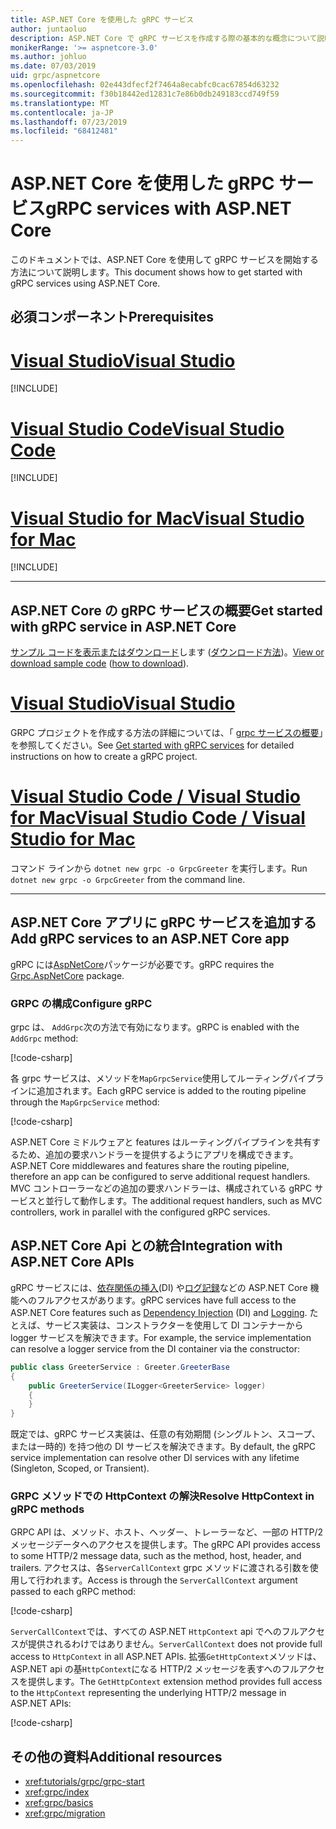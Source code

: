 ```yaml
---
title: ASP.NET Core を使用した gRPC サービス
author: juntaoluo
description: ASP.NET Core で gRPC サービスを作成する際の基本的な概念について説明します。
monikerRange: '>= aspnetcore-3.0'
ms.author: johluo
ms.date: 07/03/2019
uid: grpc/aspnetcore
ms.openlocfilehash: 02e443dfecf2f7464a8ecabfc0cac67854d63232
ms.sourcegitcommit: f30b18442ed12831c7e86b0db249183ccd749f59
ms.translationtype: MT
ms.contentlocale: ja-JP
ms.lasthandoff: 07/23/2019
ms.locfileid: "68412481"
---
```

# <a name="grpc-services-with-aspnet-core"></a><span data-ttu-id="569cb-103">ASP.NET Core を使用した gRPC サービス</span><span class="sxs-lookup"><span data-stu-id="569cb-103">gRPC services with ASP.NET Core</span></span>

<span data-ttu-id="569cb-104">このドキュメントでは、ASP.NET Core を使用して gRPC サービスを開始する方法について説明します。</span><span class="sxs-lookup"><span data-stu-id="569cb-104">This document shows how to get started with gRPC services using ASP.NET Core.</span></span>

## <a name="prerequisites"></a><span data-ttu-id="569cb-105">必須コンポーネント</span><span class="sxs-lookup"><span data-stu-id="569cb-105">Prerequisites</span></span>

# <a name="visual-studiotabvisual-studio"></a>[<span data-ttu-id="569cb-106">Visual Studio</span><span class="sxs-lookup"><span data-stu-id="569cb-106">Visual Studio</span></span>](#tab/visual-studio)

[!INCLUDE[](~/includes/net-core-prereqs-vs-3.0.md)]

# <a name="visual-studio-codetabvisual-studio-code"></a>[<span data-ttu-id="569cb-107">Visual Studio Code</span><span class="sxs-lookup"><span data-stu-id="569cb-107">Visual Studio Code</span></span>](#tab/visual-studio-code)

[!INCLUDE[](~/includes/net-core-prereqs-vsc-3.0.md)]

# <a name="visual-studio-for-mactabvisual-studio-mac"></a>[<span data-ttu-id="569cb-108">Visual Studio for Mac</span><span class="sxs-lookup"><span data-stu-id="569cb-108">Visual Studio for Mac</span></span>](#tab/visual-studio-mac)

[!INCLUDE[](~/includes/net-core-prereqs-mac-3.0.md)]

---

## <a name="get-started-with-grpc-service-in-aspnet-core"></a><span data-ttu-id="569cb-109">ASP.NET Core の gRPC サービスの概要</span><span class="sxs-lookup"><span data-stu-id="569cb-109">Get started with gRPC service in ASP.NET Core</span></span>

<span data-ttu-id="569cb-110">[サンプル コードを表示またはダウンロード](https://github.com/aspnet/AspNetCore.Docs/tree/master/aspnetcore/tutorials/grpc/grpc-start/sample)します ([ダウンロード方法](xref:index#how-to-download-a-sample))。</span><span class="sxs-lookup"><span data-stu-id="569cb-110">[View or download sample code](https://github.com/aspnet/AspNetCore.Docs/tree/master/aspnetcore/tutorials/grpc/grpc-start/sample) ([how to download](xref:index#how-to-download-a-sample)).</span></span>

# <a name="visual-studiotabvisual-studio"></a>[<span data-ttu-id="569cb-111">Visual Studio</span><span class="sxs-lookup"><span data-stu-id="569cb-111">Visual Studio</span></span>](#tab/visual-studio)

<span data-ttu-id="569cb-112">GRPC プロジェクトを作成する方法の詳細については、「 [grpc サービスの概要](xref:tutorials/grpc/grpc-start)」を参照してください。</span><span class="sxs-lookup"><span data-stu-id="569cb-112">See [Get started with gRPC services](xref:tutorials/grpc/grpc-start) for detailed instructions on how to create a gRPC project.</span></span>

# <a name="visual-studio-code--visual-studio-for-mactabvisual-studio-codevisual-studio-mac"></a>[<span data-ttu-id="569cb-113">Visual Studio Code / Visual Studio for Mac</span><span class="sxs-lookup"><span data-stu-id="569cb-113">Visual Studio Code / Visual Studio for Mac</span></span>](#tab/visual-studio-code+visual-studio-mac)

<span data-ttu-id="569cb-114">コマンド ラインから `dotnet new grpc -o GrpcGreeter` を実行します。</span><span class="sxs-lookup"><span data-stu-id="569cb-114">Run `dotnet new grpc -o GrpcGreeter` from the command line.</span></span>

---

## <a name="add-grpc-services-to-an-aspnet-core-app"></a><span data-ttu-id="569cb-115">ASP.NET Core アプリに gRPC サービスを追加する</span><span class="sxs-lookup"><span data-stu-id="569cb-115">Add gRPC services to an ASP.NET Core app</span></span>

<span data-ttu-id="569cb-116">gRPC には[AspNetCore](https://www.nuget.org/packages/Grpc.AspNetCore)パッケージが必要です。</span><span class="sxs-lookup"><span data-stu-id="569cb-116">gRPC requires the [Grpc.AspNetCore](https://www.nuget.org/packages/Grpc.AspNetCore) package.</span></span>

### <a name="configure-grpc"></a><span data-ttu-id="569cb-117">GRPC の構成</span><span class="sxs-lookup"><span data-stu-id="569cb-117">Configure gRPC</span></span>

<span data-ttu-id="569cb-118">grpc は、 `AddGrpc`次の方法で有効になります。</span><span class="sxs-lookup"><span data-stu-id="569cb-118">gRPC is enabled with the `AddGrpc` method:</span></span>

[!code-csharp[](~/tutorials/grpc/grpc-start/sample/GrpcGreeter/Startup.cs?name=snippet&highlight=7)]

<span data-ttu-id="569cb-119">各 grpc サービスは、メソッドを`MapGrpcService`使用してルーティングパイプラインに追加されます。</span><span class="sxs-lookup"><span data-stu-id="569cb-119">Each gRPC service is added to the routing pipeline through the `MapGrpcService` method:</span></span>

[!code-csharp[](~/tutorials/grpc/grpc-start/sample/GrpcGreeter/Startup.cs?name=snippet&highlight=24)]

<span data-ttu-id="569cb-120">ASP.NET Core ミドルウェアと features はルーティングパイプラインを共有するため、追加の要求ハンドラーを提供するようにアプリを構成できます。</span><span class="sxs-lookup"><span data-stu-id="569cb-120">ASP.NET Core middlewares and features share the routing pipeline, therefore an app can be configured to serve additional request handlers.</span></span> <span data-ttu-id="569cb-121">MVC コントローラーなどの追加の要求ハンドラーは、構成されている gRPC サービスと並行して動作します。</span><span class="sxs-lookup"><span data-stu-id="569cb-121">The additional request handlers, such as MVC controllers, work in parallel with the configured gRPC services.</span></span>

## <a name="integration-with-aspnet-core-apis"></a><span data-ttu-id="569cb-122">ASP.NET Core Api との統合</span><span class="sxs-lookup"><span data-stu-id="569cb-122">Integration with ASP.NET Core APIs</span></span>

<span data-ttu-id="569cb-123">gRPC サービスには、[依存関係の挿入](xref:fundamentals/dependency-injection)(DI) や[ログ記録](xref:fundamentals/logging/index)などの ASP.NET Core 機能へのフルアクセスがあります。</span><span class="sxs-lookup"><span data-stu-id="569cb-123">gRPC services have full access to the ASP.NET Core features such as [Dependency Injection](xref:fundamentals/dependency-injection) (DI) and [Logging](xref:fundamentals/logging/index).</span></span> <span data-ttu-id="569cb-124">たとえば、サービス実装は、コンストラクターを使用して DI コンテナーから logger サービスを解決できます。</span><span class="sxs-lookup"><span data-stu-id="569cb-124">For example, the service implementation can resolve a logger service from the DI container via the constructor:</span></span>

```csharp
public class GreeterService : Greeter.GreeterBase
{
    public GreeterService(ILogger<GreeterService> logger)
    {
    }
}
```

<span data-ttu-id="569cb-125">既定では、gRPC サービス実装は、任意の有効期間 (シングルトン、スコープ、または一時的) を持つ他の DI サービスを解決できます。</span><span class="sxs-lookup"><span data-stu-id="569cb-125">By default, the gRPC service implementation can resolve other DI services with any lifetime (Singleton, Scoped, or Transient).</span></span>

### <a name="resolve-httpcontext-in-grpc-methods"></a><span data-ttu-id="569cb-126">GRPC メソッドでの HttpContext の解決</span><span class="sxs-lookup"><span data-stu-id="569cb-126">Resolve HttpContext in gRPC methods</span></span>

<span data-ttu-id="569cb-127">GRPC API は、メソッド、ホスト、ヘッダー、トレーラーなど、一部の HTTP/2 メッセージデータへのアクセスを提供します。</span><span class="sxs-lookup"><span data-stu-id="569cb-127">The gRPC API provides access to some HTTP/2 message data, such as the method, host, header, and trailers.</span></span> <span data-ttu-id="569cb-128">アクセスは、各`ServerCallContext` grpc メソッドに渡される引数を使用して行われます。</span><span class="sxs-lookup"><span data-stu-id="569cb-128">Access is through the `ServerCallContext` argument passed to each gRPC method:</span></span>

[!code-csharp[](~/grpc/aspnetcore/sample/GrcpService/GreeterService.cs?highlight=3-4&name=snippet)]

<span data-ttu-id="569cb-129">`ServerCallContext`では、すべての ASP.NET `HttpContext` api でへのフルアクセスが提供されるわけではありません。</span><span class="sxs-lookup"><span data-stu-id="569cb-129">`ServerCallContext` does not provide full access to `HttpContext` in all ASP.NET APIs.</span></span> <span data-ttu-id="569cb-130">拡張`GetHttpContext`メソッドは、ASP.NET api の基`HttpContext`になる HTTP/2 メッセージを表すへのフルアクセスを提供します。</span><span class="sxs-lookup"><span data-stu-id="569cb-130">The `GetHttpContext` extension method provides full access to the `HttpContext` representing the underlying HTTP/2 message in ASP.NET APIs:</span></span>

[!code-csharp[](~/grpc/aspnetcore/sample/GrcpService/GreeterService2.cs?highlight=6-7&name=snippet)]

## <a name="additional-resources"></a><span data-ttu-id="569cb-131">その他の資料</span><span class="sxs-lookup"><span data-stu-id="569cb-131">Additional resources</span></span>

* <xref:tutorials/grpc/grpc-start>
* <xref:grpc/index>
* <xref:grpc/basics>
* <xref:grpc/migration>
